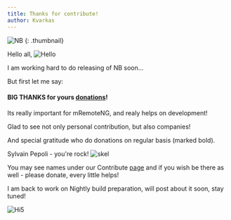 ```yaml
---
title: Thanks for contribute!
author: Kvarkas 
---
```

![NB](https://img001.prntscr.com/file/img001/miGH6Pv6T0yNDztKjaXw1A.png)
{: .thumbnail}

Hello all, ![Hello](https://reklama-no.ru/smiles/hi.gif)

I am working hard to do releasing of NB soon...

<!--more-->

But first let me say:

#### BIG THANKS for yours [donations](https://mremoteng.org/contribute)!

Its really important for mRemoteNG, and realy helps on development! 

Glad to see not only personal contribution, but also companies! 

And special gratitude who do donations on regular basis (marked bold).

Sylvain Pepoli - you're rock! ![skel](https://profi-kom.lt/smiles/drinks.gif)

You may see names under our Contribute [page](https://mremoteng.org/contribute) and if you wish be there as well - please donate, every little helps!

I am back to work on Nightly build preparation, will post about it soon, stay tuned!

![Hi5](https://reklama-no.ru/smiles/high-five.gif)